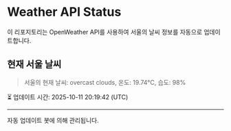 
# Weather API Status

이 리포지토리는 OpenWeather API를 사용하여 서울의 날씨 정보를 자동으로 업데이트합니다.

## 현재 서울 날씨
> 서울의 현재 날씨: overcast clouds, 온도: 19.74°C, 습도: 98%

⏳ 업데이트 시간: 2025-10-11 20:19:42 (UTC)

---
자동 업데이트 봇에 의해 관리됩니다.
